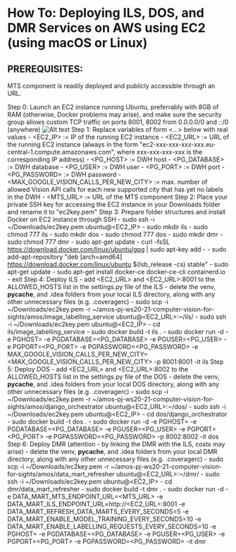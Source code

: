 How To: Deploying ILS, DOS, and DMR Services on AWS using EC2 (using macOS or Linux) 
==================================================================================== 

PREREQUISITES: 
--------------
MTS component is readily deployed and publicly accessible through an URL.


Step 0: Launch an EC2 instance running Ubuntu, preferrably with 8GB of RAM (otherwise, Docker problems may arise), and make sure the security group allows custom TCP traffic on ports 8001, 8002 from 0.0.0.0/0 and ::/0 (anywhere)
![Alt text](https://i.ibb.co/xjZ6wtc/Screenshot-2021-01-12-at-16-55-30.png)
Step 1: Replace variables of form <...> below with real values
    - <EC2_IP> := IP of the running EC2 instance
    - <EC2_URL> := URL of the running EC2 instance (always in the form "ec2-xxx-xxx-xxx-xxx.eu-central-1.compute.amazonaws.com", where xxx-xxx-xxx-xxx is the corresponding IP address)
    - <PG_HOST> := DWH host
    - <PG_DATABASE> := DWH database
    - <PG_USER> := DWH user
    - <PG_PORT> := DWH port
    - <PG_PASSWORD> := DWH password
    - <MAX_GOOGLE_VISION_CALLS_PER_NEW_CITY> := max. number of allowed Vision API calls for each new supported city that has yet no labels in the DWH
    - <MTS_URL> := URL of the MTS component
Step 2: Place your private SSH key for accessing the EC2 instance in your Downloads folder and rename it to "ec2key.pem"
Step 3: Prepare folder structures and install Docker on EC2 instance through SSH
    - sudo ssh -i ~/Downloads/ec2key.pem ubuntu@<EC2_IP>
    - sudo mkdir ils
    - sudo chmod 777 ils
    - sudo mkdir dos
    - sudo chmod 777 dos
    - sudo mkdir dmr
    - sudo chmod 777 dmr
    - sudo apt-get update
    - curl -fsSL https://download.docker.com/linux/ubuntu/gpg | sudo apt-key add -
    - sudo add-apt-repository "deb [arch=amd64] https://download.docker.com/linux/ubuntu $(lsb_release -cs) stable"
    - sudo apt-get update
    - sudo apt-get install docker-ce docker-ce-cli containerd.io
    - exit
Step 4: Deploy ILS
    - add <EC2_URL> and <EC2_URL>:8001 to the ALLOWED_HOSTS list in the settings.py file of the ILS
    - delete the venv, __pycache__, and .idea folders from your local ILS directory, along with any other unnecessary files (e.g. .coveragerc)
    - sudo scp -i ~/Downloads/ec2key.pem -r ~/amos-pj-ws20-21-computer-vision-for-sights/amos/image_labelling_service  ubuntu@<EC2_URL>:~/ils/
    - sudo ssh -i ~/Downloads/ec2key.pem ubuntu@<EC2_IP>
    - cd ils/image_labelling_service
    - sudo docker build -t ils .
    - sudo docker run -d -e PGHOST=<PGHOST> -e PGDATABASE=<PG_DATABASE> -e PGUSER=<PG_USER> -e PGPORT=<PG_PORT> -e PGPASSWORD=<PG_PASSWORD> -e MAX_GOOGLE_VISION_CALLS_PER_NEW_CITY=<MAX_GOOGLE_VISION_CALLS_PER_NEW_CITY> -p 8001:8001 -it ils
Step 5: Deploy DOS
    - add <EC2_URL> and <EC2_URL>:8002 to the ALLOWED_HOSTS list in the settings.py file of the DOS
    - delete the venv, __pycache__, and .idea folders from your local DOS directory, along with any other unnecessary files (e.g. .coveragerc)
    - sudo scp -i ~/Downloads/ec2key.pem -r ~/amos-pj-ws20-21-computer-vision-for-sights/amos/django_orchestrator  ubuntu@<EC2_URL>:~/dos/
    - sudo ssh -i ~/Downloads/ec2key.pem ubuntu@<EC2_IP>
    - cd dos/django_orchestrator
    - sudo docker build -t dos .
    - sudo docker run  -d -e PGHOST=<PGHOST> -e PGDATABASE=<PG_DATABASE> -e PGUSER=<PG_USER> -e PGPORT=<PG_PORT> -e PGPASSWORD=<PG_PASSWORD> -p 8002:8002 -it dos
Step 6: Deploy DMR (attention - by linking the DMR with the ILS, costs may arise)
    - delete the venv, __pycache__, and .idea folders from your local DMR directory, along with any other unnecessary files (e.g. .coveragerc)
    - sudo scp -i ~/Downloads/ec2key.pem -r ~/amos-pj-ws20-21-computer-vision-for-sights/amos/data_mart_refresher  ubuntu@<EC2_URL>:~/dmr/
    - sudo ssh -i ~/Downloads/ec2key.pem ubuntu@<EC2_IP>
    - cd dmr/data_mart_refresher
    - sudo docker build -t dmr .
    - sudo docker run -d -e DATA_MART_MTS_ENDPOINT_URL=<MTS_URL> -e DATA_MART_ILS_ENDPOINT_URL=http://<EC2_URL>:8001 -e DATA_MART_REFRESH_DATA_MARTS_EVERY_SECONDS=5 -e DATA_MART_ENABLE_MODEL_TRAINING_EVERY_SECONDS=10 -e DATA_MART_ENABLE_LABELLING_REQUESTS_EVERY_SECONDS=10 -e PGHOST=<PGHOST> -e PGDATABASE=<PG_DATABASE> -e PGUSER=<PG_USER> -e PGPORT=<PG_PORT> -e PGPASSWORD=<PG_PASSWORD> -it dmr
    